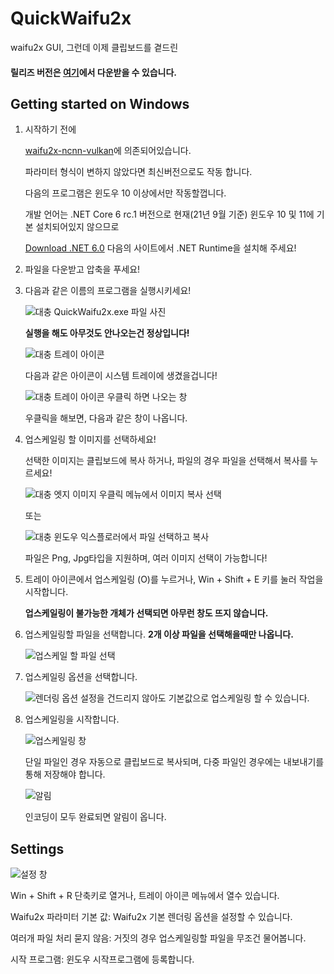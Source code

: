 # QuickWaifu2x
waifu2x GUI, 그런데 이제 클립보드를 곁드린

#### 릴리즈 버전은 [여기](https://github.com/Soju06/QuickWaifu2x/releases/download/v1.0.0/quickWaifu2x-1.0.0_net6.0-windows10.0.20348.0.zip)에서 다운받을 수 있습니다.

## Getting started on Windows

1. 시작하기 전에

   [waifu2x-ncnn-vulkan](https://github.com/nihui/waifu2x-ncnn-vulkan)에 의존되어있습니다.

   파라미터 형식이 변하지 않았다면 최신버전으로도 작동 합니다.

   

   다음의 프로그램은 윈도우 10 이상에서만 작동할껍니다.

   개발 언어는 .NET Core 6 rc.1 버전으로 현재(21년 9월 기준) 윈도우 10 및 11에 기본 설치되어있지 않으므로

   [Download .NET 6.0](https://dotnet.microsoft.com/download/dotnet/6.0) 다음의 사이트에서 .NET Runtime을 설치해 주세요!

2. 파일을 다운받고 압축을 푸세요!

3. 다음과 같은 이름의 프로그램을 실행시키세요!

   ![대충 QuickWaifu2x.exe 파일 사진](https://user-images.githubusercontent.com/34199905/134859570-07b79168-784e-4584-b6aa-f0ce9a80fc51.png)

   **실행을 해도 아무것도 안나오는건 정상입니다!**

   ![대충 트레이 아이콘](https://user-images.githubusercontent.com/34199905/134860146-450dadb3-09fc-4c01-9c7c-c0cda50d2c65.png)

   다음과 같은 아이콘이 시스템 트레이에 생겼을겁니다!

   ![대충 트레이 아이콘 우클릭 하면 나오는 창](https://user-images.githubusercontent.com/34199905/134860803-85f0a9bc-0cd4-4fcf-bc07-f32c4bc142f3.png)

   우클릭을 해보면, 다음과 같은 창이 나옵니다.

4. 업스케일링 할 이미지를 선택하세요!

   선택한 이미지는 클립보드에 복사 하거나, 파일의 경우 파일을 선택해서 복사를 누르세요!

   ![대충 엣지 이미지 우클릭 메뉴에서 이미지 복사 선택](https://user-images.githubusercontent.com/34199905/134861467-b0ea186d-d117-4cd2-a0c0-1d47da41d92d.png)

   또는

   ![대충 윈도우 익스플로러에서 파일 선택하고 복사](https://user-images.githubusercontent.com/34199905/134861652-755413a3-6f82-4f06-9477-3c70947a492e.png)

   파일은 Png, Jpg타입을 지원하며, 여러 이미지 선택이 가능합니다!

5. 트레이 아이콘에서 업스케일링 (O)를 누르거나, Win + Shift + E 키를 눌러 작업을 시작합니다.

   **업스케일링이 불가능한 개체가 선택되면 아무런 창도 뜨지 않습니다.**

6. 업스케일링할 파일을 선택합니다. **2개 이상 파일을 선택해을때만 나옵니다.**

   ![업스케일 할 파일 선택](https://user-images.githubusercontent.com/34199905/134862833-e1e37db1-0e41-4090-b9ac-8104cc90db05.png)

   

7. 업스케일링 옵션을 선택합니다.

   ![렌더링 옵션](https://user-images.githubusercontent.com/34199905/134862515-88fa53b6-63b8-4750-8e90-8c34e2b49dd1.png)
   설정을 건드리지 않아도 기본값으로 업스케일링 할 수 있습니다.

8. 업스케일링을 시작합니다.

   ![업스케일링 창](https://user-images.githubusercontent.com/34199905/134863526-ab198049-3827-45c6-9177-41e5ab54014f.png)

   단일 파일인 경우 자동으로 클립보드로 복사되며, 다중 파일인 경우에는 내보내기를 통해 저장해야 합니다.

   ![알림](https://user-images.githubusercontent.com/34199905/134863810-1fc77acb-e806-40b8-8493-7f260529d3bd.png)

   인코딩이 모두 완료되면 알림이 옵니다.

## Settings

![설정 창](https://user-images.githubusercontent.com/34199905/134864218-83f3ab24-6ab4-4f86-a978-1b6e6f909336.png)

Win + Shift + R 단축키로 열거나, 트레이 아이콘 메뉴에서 열수 있습니다. 

Waifu2x 파라미터 기본 값: Waifu2x 기본 렌더링 옵션을 설정할 수 있습니다.

여러개 파일 처리 묻지 않음: 거짓의 경우 업스케일링할 파일을 무조건 물어봅니다.

시작 프로그램: 윈도우 시작프로그램에 등록합니다.
